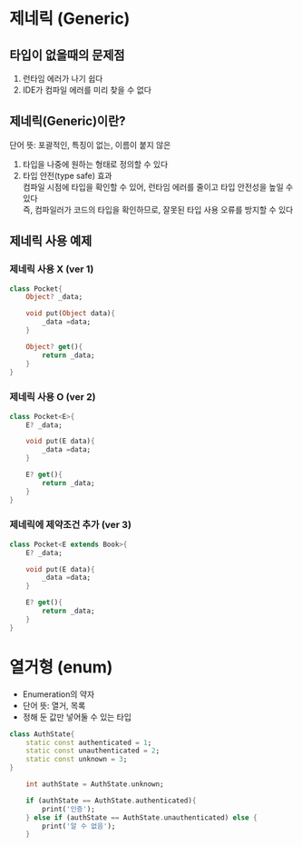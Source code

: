 # 제네릭 (Generic)
## 타입이 없을때의 문제점
1. 런타임 에러가 나기 쉽다
2. IDE가 컴파일 에러를 미리 찾을 수 없다

## 제네릭(Generic)이란?
단어 뜻: 포괄적인, 특징이 없는, 이름이 붙지 않은
1. 타입을 나중에 원하는 형태로 정의할 수 있다
2. 타입 안전(type safe) 효과  
컴파일 시점에 타입을 확인할 수 있어, 런타임 에러를 줄이고 타입 안전성을 높일 수 있다  
즉, 컴파일러가 코드의 타입을 확인하므로, 잘못된 타입 사용 오류를 방지할 수 있다

## 제네릭 사용 예제
### 제네릭 사용 X (ver 1)
```dart
class Pocket{
    Object? _data;

    void put(Object data){
        _data =data;
    }

    Object? get(){
        return _data;
    }
}
```

### 제네릭 사용 O (ver 2)
```dart
class Pocket<E>{
    E? _data;

    void put(E data){
        _data =data;
    }

    E? get(){
        return _data;
    }
}
```

### 제네릭에 제약조건 추가 (ver 3)
```dart
class Pocket<E extends Book>{
    E? _data;

    void put(E data){
        _data =data;
    }

    E? get(){
        return _data;
    }
}
```

# 열거형 (enum)
- Enumeration의 약자
- 단어 뜻: 열거, 목록
- 정해 둔 값만 넣어둘 수 있는 타입

```dart
class AuthState{
    static const authenticated = 1;
    static const unauthenticated = 2;
    static const unknown = 3;
}

    int authState = AuthState.unknown;

    if (authState == AuthState.authenticated){
        print('인증');
    } else if (authState == AuthState.unauthenticated) else {
        print('알 수 없음');
    }
```
